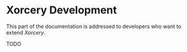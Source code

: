 # Xorcery Development

This part of the documentation is addressed to developers who want to extend _Xorcery_.

TODO
